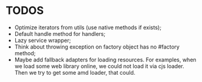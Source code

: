 TODOS
=====

+ Optimize iterators from utils (use native methods if exists);
+ Default handle method for handlers;
+ Lazy service wrapper;
+ Think about throwing exception on factory object has no #factory method;
+ Maybe add fallback adapters for loading resources. For examples, when we load some web library online, we could not
load it via cjs loader. Then we try to get some amd loader, that could.